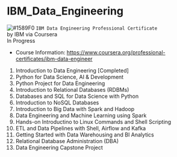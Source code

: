 # IBM_Data_Engineering
![#1589F0](https://via.placeholder.com/15/1589F0/000000?text=+) `IBM Data Engineering Professional Certificate`
<br />by IBM via Coursera
<br />In Progress

- Course Information: https://www.coursera.org/professional-certificates/ibm-data-engineer

1. Introduction to Data Engineering [Completed]
2. Python for Data Science, AI & Development
3. Python Project for Data Engineering
4. Introduction to Relational Databases (RDBMs)
5. Databases and SQL for Data Science with Python
6. Introduction to NoSQL Databases
7. Introduction to Big Data with Spark and Hadoop
8. Data Engineering and Machine Learning using Spark
9. Hands-on Introductino to Linux Commands and Shell Scripting
10. ETL and Data Pipelines with Shell, Airflow and Kafka
11. Getting Started with Data Warehousing and BI Analytics
12. Relational Database Administration (DBA)
13. Data Engineering Capstone Project
